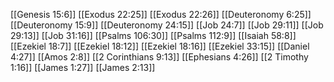 [[Genesis 15:6]]
[[Exodus 22:25]]
[[Exodus 22:26]]
[[Deuteronomy 6:25]]
[[Deuteronomy 15:9]]
[[Deuteronomy 24:15]]
[[Job 24:7]]
[[Job 29:11]]
[[Job 29:13]]
[[Job 31:16]]
[[Psalms 106:30]]
[[Psalms 112:9]]
[[Isaiah 58:8]]
[[Ezekiel 18:7]]
[[Ezekiel 18:12]]
[[Ezekiel 18:16]]
[[Ezekiel 33:15]]
[[Daniel 4:27]]
[[Amos 2:8]]
[[2 Corinthians 9:13]]
[[Ephesians 4:26]]
[[2 Timothy 1:16]]
[[James 1:27]]
[[James 2:13]]
